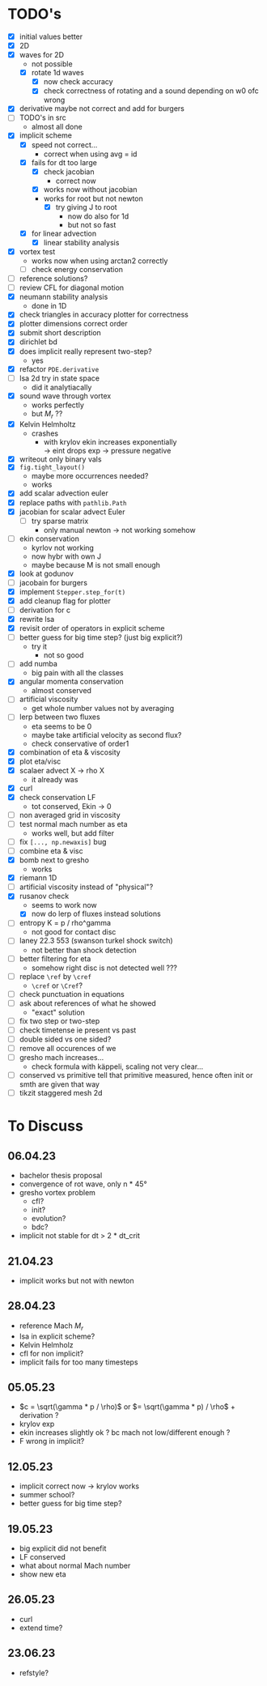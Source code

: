 # TODO's
- [x] initial values better
- [x] 2D
- [x] waves for 2D
  - not possible
  - [x] rotate 1d waves
    - [x] now check accuracy
    - [x] check correctness of rotating and a sound depending on w0 ofc wrong
- [x] derivative maybe not correct and add for burgers
- [ ] TODO's in src
  - almost all done
- [x] implicit scheme
  - [x] speed not correct...
    - correct when using avg = id
  - [x] fails for dt too large
    - [x] check jacobian
      - correct now
    - [x] works now without jacobian
    - works for root but not newton
      - [x] try giving J to root
        - now do also for 1d
        - but not so fast
  - [x] for linear advection
    - [x] linear stability analysis
- [x] vortex test
  - works now when using arctan2 correctly
  - [ ] check energy conservation
- [ ] reference solutions?
- [ ] review CFL for diagonal motion
- [x] neumann stability analysis
  - done in 1D
- [x] check triangles in accuracy plotter for correctness
- [x] plotter dimensions correct order
- [x] submit short description
- [x] dirichlet bd
- [x] does implicit really represent two-step?
  - yes
- [x] refactor `PDE.derivative`
- [ ] lsa 2d try in state space
  - did it analytiacally
- [x] sound wave through vortex
  - works perfectly
  - but $M_r$ ??
- [x] Kelvin Helmholtz
  - crashes
    - with krylov ekin increases exponentially\
      -> eint drops exp -> pressure negative
- [x] writeout only binary vals
- [x] `fig.tight_layout()`
  - maybe more occurrences needed?
  - works
- [x] add scalar advection euler
- [x] replace paths with `pathlib.Path`
- [x] jacobian for scalar advect Euler
  - [ ] try sparse matrix
    - only manual newton -> not working somehow
- [ ] ekin conservation
  - kyrlov not working
  - now hybr with own J
  - maybe because M is not small enough
- [x] look at godunov
- [ ] jacobain for burgers
- [x] implement `Stepper.step_for(t)`
- [x] add cleanup flag for plotter
- [ ] derivation for c
- [x] rewrite lsa
- [x] revisit order of operators in explicit scheme
- [ ] better guess for big time step? (just big explicit?)
  - try it
    - not so good
- [ ] add numba
  - big pain with all the classes
- [x] angular momenta conservation
  - almost conserved
- [ ] artificial viscosity
  - get whole number values not by averaging
- [ ] lerp between two fluxes
  - eta seems to be 0
  - maybe take artificial velocity as second flux?
  - check conservative of order1
- [x] combination of eta & viscosity
- [x] plot eta/visc
- [x] scalaer advect X -> rho X
  - it already was
- [x] curl
- [x] check conservation LF
  - tot conserved, Ekin -> 0
- [ ] non averaged grid in viscosity
- [ ] test normal mach number as eta
  - works well, but add filter
- [ ] fix `[..., np.newaxis]` bug
- [ ] combine eta & visc
- [x] bomb next to gresho
  - works
- [x] riemann 1D
- [ ] artificial viscosity instead of "physical"?
- [x] rusanov check
  - seems to work now
  - [x] now do lerp of fluxes instead solutions
- [ ] entropy K = p / rho^gamma
  - not good for contact disc
- [ ] laney 22.3 553 (swanson turkel shock switch)
  - not better than shock detection
- [ ] better filtering for eta
  - somehow right disc is not detected well ???
- [ ] replace `\ref` by `\cref`
  - `\cref` or `\Cref`?
- [ ] check punctuation in equations
- [ ] ask about references of what he showed
  - "exact" solution
- [ ] fix two step or two-step
- [ ] check timetense ie present vs past
- [ ] double sided vs one sided?
- [ ] remove all occurences of we
- [ ] gresho mach increases...
  - check formula with käppeli, scaling not very clear...
- [ ] conserved vs primitive tell that primitive measured, hence often init or smth are given that way
- [ ] tikzit staggered mesh 2d

# To Discuss
## 06.04.23
- bachelor thesis proposal
- convergence of rot wave, only n * 45°
- gresho vortex problem
  - cfl?
  - init?
  - evolution?
  - bdc?
- implicit not stable for dt > 2 * dt_crit
## 21.04.23
- implicit works but not with newton
## 28.04.23
- reference Mach $M_r$
- lsa in explicit scheme?
- Kelvin Helmholz
- cfl for non implicit?
- implicit fails for too many timesteps
## 05.05.23
- $c = \sqrt(\gamma * p / \rho)$ or $= \sqrt(\gamma * p) / \rho$ + derivation ?
- krylov exp
- ekin increases slightly ok ? bc mach not low/different enough ?
- F wrong in implicit?
## 12.05.23
- implicit correct now -> krylov works
- summer school?
- better guess for big time step?
## 19.05.23
- big explicit did not benefit
- LF conserved
- what about normal Mach number
- show new eta
## 26.05.23
- curl
- extend time?
## 23.06.23
- refstyle?
